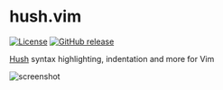 # hush.vim

[![License](https://img.shields.io/github/license/altescy/hush.vim)](https://github.com/altescy/hush.vim/blob/master/LICENSE)
[![GitHub release](https://img.shields.io/github/v/release/altescy/hush.vim)](https://github.com/altescy/hush.vim/releases)

[Hush](https://hush-shell.github.io/) syntax highlighting, indentation and more for Vim

![screenshot](https://user-images.githubusercontent.com/16734471/165453431-6a88e10d-d0ac-47b1-acf3-797d8343c143.png)
